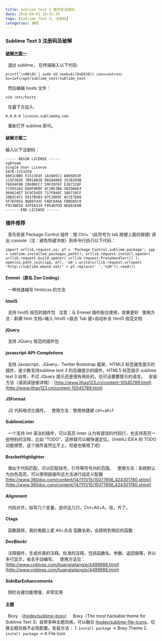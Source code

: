 ```yaml
---
title: Sublime Text 3 插件及注册码
date: 2018-09-01 19:31:35
tags: [Sublime Text 3, 注册码]
categories: 编程
---
```

### Sublime Text 3 注册码及破解

#### [**破解方案一**](https://gist.github.com/laptrinhcomvn/ae127424a9026f507a3c)
&nbsp;&nbsp;退出 sublime， 在终端输入以下代码:
```
printf'\x00\01'| sudo dd seek=$((0xD538)) conv=notrunc bs=1of=/opt/sublime_text/sublime_text
```
&nbsp;&nbsp;然后编辑 hosts 文件：
```
vim /etc/hosts
```
&nbsp;&nbsp;在最下方加入:
```
0.0.0.0 license.sublimehq.com
```
&nbsp;&nbsp;重新打开 sublime 即可。

#### **破解方案二**
输入以下注册码：
```
----- BEGIN LICENSE -----
sgbteam
Single User License
EA7E-1153259
8891CBB9 F1513E4F 1A3405C1 A865D53F
115F202E 7B91AB2D 0D2A40ED 352B269B
76E84F0B CD69BFC7 59F2DFEF E267328F
215652A3 E88F9D8F 4C38E3BA 5B2DAAE4
969624E7 DC9CD4D5 717FB40C 1B9738CF
20B3C4F1 E917B5B3 87C38D9C ACCE7DD8
5F7EF854 86B9743C FADC04AA FB0DA5C0
F913BE58 42FEA319 F954EFDD AE881E0B
------ END LICENSE ------
```
### 插件推荐
&nbsp;&nbsp;首先安装 Package Control 组件：按 Ctrl+ ` (此符号为 tab 按键上面的按键) 调出 console（注：避免热键冲突）到命令行执行以下代码：
```
import urllib.request,os; pf = 'Package Control.sublime-package'; ipp = sublime.installed_packages_path(); urllib.request.install_opener( urllib.request.build_opener( urllib.request.ProxyHandler()) ); open(os.path.join(ipp, pf), 'wb').write(urllib.request.urlopen( 'http://sublime.wbond.net/' + pf.replace(' ','%20')).read())
```
#### Emmet（原名 Zen Coding）
&nbsp;&nbsp;一种快速编写 html/css 的方法
#### html5
&nbsp;&nbsp;支持 hmtl5 规范的插件包
&nbsp;&nbsp;注意：与 Emmet 插件配合使用，效果更好
&nbsp;&nbsp;使用方法：新建 html 文档>输入 html5 >敲击 Tab 键>自动补全 html5 规范文档
#### jQuery
&nbsp;&nbsp;支持 JQuery 规范的插件包
#### javascript-API-Completions
&nbsp;&nbsp;支持 Javascript、JQuery、Twitter Bootstrap 框架、HTML5 标签属性提示的插件，是少数支持sublime text 3 的后缀提示的插件，HTML5 标签提示 sublime text 3 自带，不过 JQuery 提示还是很有用处的，也可设置要提示的语言。
&nbsp;&nbsp;安装方法（请阅读链接详情）：[http://www.ithao123.cn/content-10545789.html](http://www.ithao123.cn/content-10545789.html)
#### JSFormat
&nbsp;&nbsp;JS 代码格式化插件。
&nbsp;&nbsp;使用方法：使用快捷键 ctrl+alt+f
#### SublimeLinter
&nbsp;&nbsp;一个支持 lint 语法的插件，可以高亮 linter 认为有错误的代码行，也支持高亮一些特别的注释，比如 “TODO”，这样就可以被快速定位。（IntelliJ IDEA 的 TODO 功能很赞，这个插件虽然比不上，但是也够用了吧）
#### BracketHighlighter
&nbsp;&nbsp;类似于代码匹配，可以匹配括号，引号等符号内的范围。
&nbsp;&nbsp;使用方法：系统默认为白色高亮，可以使用链接所述方法进行自定义配置
[http://www.360doc.com/content/14/1111/15/15077656_424301780.shtml](http://www.360doc.com/content/14/1111/15/15077656_424301780.shtml)
#### Alignment
&nbsp;&nbsp;代码对齐，如写几个变量，选中这几行，Ctrl+Alt+A，哇，齐了。
#### Ctags
&nbsp;&nbsp;函数跳转，我的电脑上是 Alt+点击 函数名称，会跳转到相应的函数
#### Doc​Blockr
&nbsp;&nbsp;注释插件，生成优美的注释。标准的注释，包括函数名、参数、返回值等，并以多行显示，省去手动编写。
&nbsp;&nbsp;使用方法见：[http://www.cnblogs.com/huangtailang/p/4499988.html](http://www.cnblogs.com/huangtailang/p/4499988.html)
#### SideBarEnhancements
&nbsp;&nbsp;侧栏右键功能增强，非常实用
#### 主题
&nbsp;&nbsp;Boxy （[ihodev/sublime-boxy](https://link.zhihu.com/?target=https%3A//github.com/ihodev/sublime-boxy)）
&nbsp;&nbsp;Boxy（The most hackable theme for Sublime Text 3）自带多种主题风格，可以融合 [ihodev/sublime-file-icons](https://link.zhihu.com/?target=https%3A//github.com/ihodev/sublime-file-icons)，切换主题风格不必改配置。安装方法：
1\. `install package` -> Boxy Theme
2\. `install package` -> A File Icon
